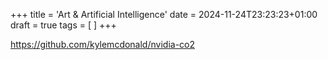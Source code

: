 +++
title = 'Art & Artificial Intelligence'
date = 2024-11-24T23:23:23+01:00
draft = true
tags = [
]
+++




https://github.com/kylemcdonald/nvidia-co2



